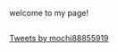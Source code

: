 welcome to my page!

<a href="https://github.com/chikaharu11"><img scr="https://github.com/chikaharu11/chikaharu11.github.io/blob/master/GitHub-Mark-64px.png"></a>

<a class="twitter-timeline" href="https://twitter.com/mochi88855919?ref_src=twsrc%5Etfw">Tweets by mochi88855919</a> <script async src="https://platform.twitter.com/widgets.js" charset="utf-8"></script>
